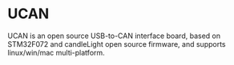 # UCAN
UCAN is an open source USB-to-CAN interface board, based on STM32F072 and candleLight open source firmware, and supports linux/win/mac multi-platform.
